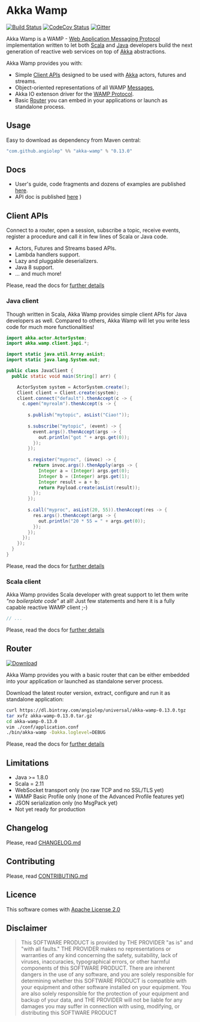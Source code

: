 # Akka Wamp 
[![Build Status][travis-image]][travis-url] [![CodeCov Status][codecov-image]][codecov-url] [![Gitter][gitter-image]][gitter-url] 

Akka Wamp is a WAMP - [Web Application Messaging Protocol](http://wamp-proto.org/) implementation written to let both [Scala](http://scala-lang.org/) and [Java](http://www.java.com) developers build the next generation of reactive web services on top of [Akka](http://akka.io/) abstractions.

Akka Wamp provides you with:

* Simple [Client APIs](client/index.html) designed to be used with [Akka](http://akka.io/) actors, futures and streams.
* Object-oriented representations of all WAMP [Messages](./messages.html),
* Akka IO extenson driver for the [WAMP Protocol](https://tools.ietf.org/html/draft-oberstet-hybi-tavendo-wamp-02).
* Basic [Router](router/index.html) you can embed in your applications or launch as standalone process.

## Usage
Easy to download as dependency from Maven central:

```scala
"com.github.angiolep" %% "akka-wamp" % "0.13.0"
```

## Docs
* User's guide, code fragments and dozens of examples are published [here](https://angiolep.github.io/projects/akka-wamp/index.html).
* API doc is published [here](https://angiolep.github.io/projects/akka-wamp/api/akka/wamp/index.html)
)

## Client APIs
Connect to a router, open a session, subscribe a topic, receive events, register a procedure and call it in few lines of Scala or Java code.

* Actors, Futures and Streams based APIs.
* Lambda handlers support.
* Lazy and pluggable deserializers.
* Java 8 support.
* ... and much more!

Please, read the docs for [further details](https://angiolep.github.io/projects/akka-wamp/client/index.html)


### Java client
Though written in Scala, Akka Wamp provides simple client APIs for Java developers as well. Compared to others, Akka Wamp will let you write less code for much more functionalities!

```java
import akka.actor.ActorSystem;
import akka.wamp.client.japi.*;

import static java.util.Array.asList;
import static java.lang.System.out;

public class JavaClient {
  public static void main(String[] arr) {

    ActorSystem system = ActorSystem.create();
    Client client = Client.create(system);
    client.connect("default").thenAccept(c -> {
      c.open("myrealm").thenAccept(s -> {
    
        s.publish("mytopic", asList("Ciao!"));
    
        s.subscribe("mytopic", (event) -> {
          event.args().thenAccept(args -> {
            out.println("got " + args.get(0));
          });
        });
    
        s.register("myproc", (invoc) -> {
          return invoc.args().thenApply(args -> {
            Integer a = (Integer) args.get(0);
            Integer b = (Integer) args.get(1);
            Integer result = a + b;
            return Payload.create(asList(result));
          });
        });
    
        s.call("myproc", asList(20, 55)).thenAccept(res -> {
          res.args().thenAccept(args -> {
            out.println("20 * 55 = " + args.get(0));  
          });
        });
      });
    });
  }
}
```

Please, read the docs for [further details](https://angiolep.github.io/projects/akka-wamp/client/index.html)


### Scala client
Akka Wamp provides Scala developer with great support to let them write _"no boilerplate code"_ at all! Just few statements and here it is a fully capable reactive WAMP client ;-)

```scala
// ... 
```

Please, read the docs for [further details](https://angiolep.github.io/projects/akka-wamp/client/index.html)


## Router
 
[![Download][download-image]][download-url]
 
Akka Wamp provides you with a basic router that can be either embedded into your application or launched as standalone server process.

Download the latest router version, extract, configure and run it as standalone application:

```bash
curl https://dl.bintray.com/angiolep/universal/akka-wamp-0.13.0.tgz
tar xvfz akka-wamp-0.13.0.tar.gz
cd akka-wamp-0.13.0
vim ./conf/application.conf
./bin/akka-wamp -Dakka.loglevel=DEBUG
```

Please, read the docs for [further details](https://angiolep.github.io/projects/akka-wamp/router.html)


## Limitations
 * Java >= 1.8.0 
 * Scala = 2.11
 * WebSocket transport only (no raw TCP and no SSL/TLS yet) 
 * WAMP Basic Profile only (none of the Advanced Profile features yet)
 * JSON serialization only (no MsgPack yet)
 * Not yet ready for production

## Changelog
Please, read [CHANGELOG.md](CHANGELOG.md)

## Contributing
Please, read [CONTRIBUTING.md](CONTRIBUTING.md)

## Licence 
This software comes with [Apache License 2.0](http://www.apache.org/licenses/LICENSE-2.0)

## Disclaimer
> This SOFTWARE PRODUCT is provided by THE PROVIDER "as is" and "with all faults." THE PROVIDER makes no representations or warranties of any kind concerning the safety, suitability, lack of viruses, inaccuracies, typographical errors, or other harmful components of this SOFTWARE PRODUCT. There are inherent dangers in the use of any software, and you are solely responsible for determining whether this SOFTWARE PRODUCT is compatible with your equipment and other software installed on your equipment. You are also solely responsible for the protection of your equipment and backup of your data, and THE PROVIDER will not be liable for any damages you may suffer in connection with using, modifying, or distributing this SOFTWARE PRODUCT

[travis-image]: https://travis-ci.org/angiolep/akka-wamp.svg?branch=master
[travis-url]: https://travis-ci.org/angiolep/akka-wamp

[codecov-image]: https://codecov.io/gh/angiolep/akka-wamp/branch/master/graph/badge.svg
[codecov-url]: https://codecov.io/gh/angiolep/akka-wamp
        
[gitter-image]: https://badges.gitter.im/angiolep/akka-wamp.svg
[gitter-url]: https://gitter.im/angiolep/akka-wamp?utm_source=badge&utm_medium=badge&utm_campaign=pr-badge&utm_content=body_badge

[download-image]: https://api.bintray.com/packages/angiolep/universal/akka-wamp/images/download.svg
[download-url]: https://bintray.com/angiolep/universal/akka-wamp/_latestVersion
